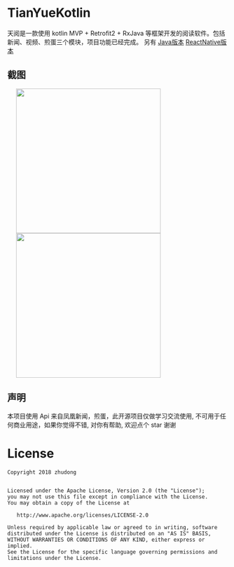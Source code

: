 # TianYueKotlin

天阅是一款使用 kotlin MVP + Retrofit2 + RxJava 等框架开发的阅读软件。包括新闻、视频、煎蛋三个模块，项目功能已经完成。
另有 [Java版本](https://github.com/ZDfordream/TianYue)
     [ReactNative版本](https://github.com/ZDfordream/TianYue-ReactNative)

## 截图

<img src="screenshots/news.gif" width="330" hspace="20" />

<img src="screenshots/jd.gif" width="330"  hspace="20">


## 声明
本项目使用 Api 来自凤凰新闻，煎蛋，此开源项目仅做学习交流使用, 不可用于任何商业用途，如果你觉得不错, 对你有帮助, 欢迎点个 star 谢谢

License
=======

    Copyright 2018 zhudong


    Licensed under the Apache License, Version 2.0 (the "License");
    you may not use this file except in compliance with the License.
    You may obtain a copy of the License at

       http://www.apache.org/licenses/LICENSE-2.0

    Unless required by applicable law or agreed to in writing, software
    distributed under the License is distributed on an "AS IS" BASIS,
    WITHOUT WARRANTIES OR CONDITIONS OF ANY KIND, either express or implied.
    See the License for the specific language governing permissions and
    limitations under the License.
